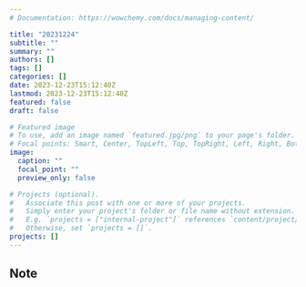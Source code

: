 ```yaml
---
# Documentation: https://wowchemy.com/docs/managing-content/

title: "20231224"
subtitle: ""
summary: ""
authors: []
tags: []
categories: []
date: 2023-12-23T15:12:40Z
lastmod: 2023-12-23T15:12:40Z
featured: false
draft: false

# Featured image
# To use, add an image named `featured.jpg/png` to your page's folder.
# Focal points: Smart, Center, TopLeft, Top, TopRight, Left, Right, BottomLeft, Bottom, BottomRight.
image:
  caption: ""
  focal_point: ""
  preview_only: false

# Projects (optional).
#   Associate this post with one or more of your projects.
#   Simply enter your project's folder or file name without extension.
#   E.g. `projects = ["internal-project"]` references `content/project/deep-learning/index.md`.
#   Otherwise, set `projects = []`.
projects: []
---
```


## Note

